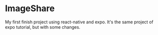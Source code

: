 # ImageShare
 My first finish project using react-native and expo. It's the same project of expo tutorial, but with some changes.
